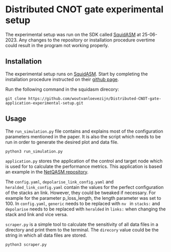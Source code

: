 # Distributed CNOT gate experimental setup

The experimental setup was run on the SDK called [SquidASM](https://github.com/QuTech-Delft/squidasm) at 25-06-2023. Any changes to the repository or installation procedure overtime could result in the program not working properly. 

## Installation

The experimental setup runs on [SquidASM](https://github.com/QuTech-Delft/squidasm). Start by completing the installation procedure instructed on their [github page](https://github.com/QuTech-Delft/squidasm).

Run the following command in the squidasm direcory:

```
git clone https://github.com/woutvanloevezijn/Distributed-CNOT-gate-application-experimental-setup.git
```

## Usage

The `run_simulation.py` file contains and explains most of the configuration parameters mentioned in the paper. It is also the script which needs to be run in order to generate the desired plot and data file. 

```
python3 run_simulation.py
```

`application.py` stores the application of the control and target node which is used for to calculate the performance metrics. This application is based an example in the [NetQASM repository](https://github.com/QuTech-Delft/netqasm/tree/develop/netqasm/examples/apps/dist_cnot).

The `config.yaml`, `depolarise_link_config.yaml` and `heralded_link_config.yaml` contain the values for the perfect configuration of the stacks an link. However, they could be tweaked if necessary. For example for the parameter p_loss_length, the length parameter was set to 100. In `config.yaml`, `generic` needs to be replaced with `nv ` in `stacks:` and `depolarise` needs to be replaced with `heralded` in `links:` when changing the stack and link and vice versa.

`scraper.py` is a simple tool to calculate the sensitivity of all data files in a directory and print them to the terminal. The `direcory` value could be the string in which all data files are stored.

```
python3 scraper.py
```
